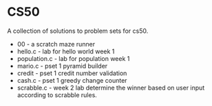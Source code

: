 # CS50
A collection of solutions to problem sets for cs50.

- 00 - a scratch maze runner
- hello.c - lab for hello world week 1
- population.c - lab for population week 1
- mario.c - pset 1 pyramid builder
- credit - pset 1 credit number validation
- cash.c - pset 1 greedy change counter
- scrabble.c - week 2 lab determine the winner based on user input according to scrabble rules.
